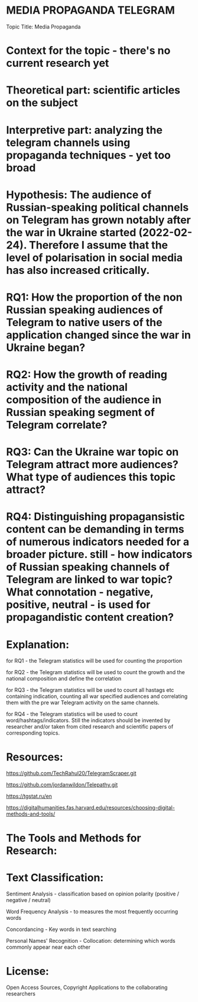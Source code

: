 # MEDIA PROPAGANDA TELEGRAM
Topic Title: Media Propaganda

# Context for the topic - there's no current research yet

# Theoretical part: scientific articles on the subject

# Interpretive part: analyzing the telegram channels using propaganda techniques - yet too broad

# Hypothesis: The audience of Russian-speaking political channels on Telegram has grown notably after the war in Ukraine started (2022-02-24). Therefore I assume that the level of polarisation in social media has also increased critically. 

# RQ1: How the proportion of the non Russian speaking audiences of Telegram to native users of the application changed since the war in Ukraine began? 

# RQ2: How the growth of reading activity and the national composition of the audience in Russian speaking segment of Telegram correlate?

# RQ3: Can the Ukraine war topic on Telegram attract more audiences? What type of audiences this topic attract?

# RQ4: Distinguishing propagansistic content can be demanding in terms of numerous indicators needed for a broader picture. still - how indicators of Russian speaking channels of Telegram are linked to war topic? What connotation - negative, positive, neutral - is used for propagandistic content creation?

# Explanation: 

for RQ1 - the Telegram statistics will be used for counting the proportion

for RQ2 - the Telegram statistics will be used to count the growth and the national composition and define the correlation
             
for RQ3 - the Telegram statistics will be used to count all hastags etc containing indication, counting all war specified audiences and correlating them with the pre war Telegram activity on the same channels. 
             
for RQ4 - the Telegram statistics will be used to count word/hashtags/indicators. Still the indicators should be invented by researcher and/or taken from cited research and scientific papers of corresponding topics.

# Resources:

https://github.com/TechRahul20/TelegramScraper.git

https://github.com/jordanwildon/Telepathy.git

https://tgstat.ru/en

https://digitalhumanities.fas.harvard.edu/resources/choosing-digital-methods-and-tools/

# The Tools and Methods for Research: 

# Text Classification:  

Sentiment Analysis - classification based on opinion polarity (positive / negative / neutral)

Word Frequency Analysis - to measures the most frequently occurring words 

Concordancing - Key words in text searching

Personal Names' Recognition - Collocation: determining which words commonly appear near each other

# License:
Open Access Sources, Copyright Applications to the collaborating researchers


